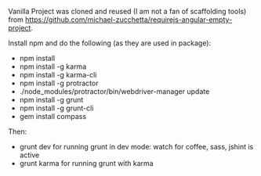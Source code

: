 Vanilla Project was cloned and reused (I am not a fan of scaffolding tools) from https://github.com/michael-zucchetta/requirejs-angular-empty-project.

Install npm and do the following (as they are used in package):

- npm install
- npm install -g karma
- npm install -g karma-cli
- npm install -g protractor
- ./node_modules/protractor/bin/webdriver-manager update
- npm install -g grunt
- npm install -g grunt-cli
- gem install compass

Then:
- grunt dev for running grunt in dev mode: watch for coffee, sass, jshint is active
- grunt karma for running grunt with karma
